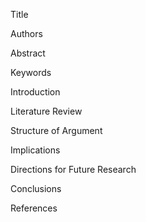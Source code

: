 Title

Authors

Abstract

Keywords

Introduction

Literature Review

Structure of Argument

Implications

Directions for Future Research

Conclusions

References
